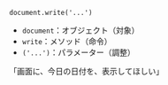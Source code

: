 `document.write('...')`  
- `document`：オブジェクト（対象）  
- `write`：メソッド（命令）  
- `('...')`：パラメーター（調整）  

「画面に、今日の日付を、表示してほしい」
